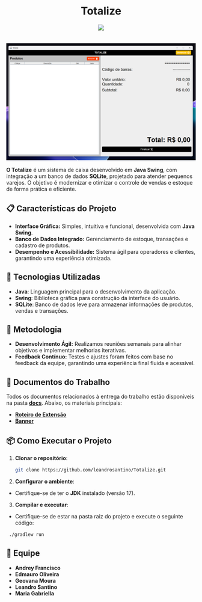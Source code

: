 <div align="center">
  <h1>Totalize</h1>
  <img src="https://skillicons.dev/icons?i=java,spring,gradle,sqlite">
</div>
<br>

![Demo](/docs/preview.png)

**O Totalize** é um sistema de caixa desenvolvido em **Java Swing**, com integração a um banco de dados **SQLite**, projetado para atender pequenos varejos. O objetivo é modernizar e otimizar o controle de vendas e estoque de forma prática e eficiente.

## 📋 **Características do Projeto**

- **Interface Gráfica:** Simples, intuitiva e funcional, desenvolvida com **Java Swing**.
- **Banco de Dados Integrado:** Gerenciamento de estoque, transações e cadastro de produtos.
- **Desempenho e Acessibilidade:** Sistema ágil para operadores e clientes, garantindo uma experiência otimizada.

## 🚀 **Tecnologias Utilizadas**

- **Java**: Linguagem principal para o desenvolvimento da aplicação.
- **Swing**: Biblioteca gráfica para construção da interface do usuário.
- **SQLite**: Banco de dados leve para armazenar informações de produtos, vendas e transações.

## 📝 **Metodologia**

- **Desenvolvimento Ágil:** Realizamos reuniões semanais para alinhar objetivos e implementar melhorias iterativas.
- **Feedback Contínuo:** Testes e ajustes foram feitos com base no feedback da equipe, garantindo uma experiência final fluida e acessível.

## 📂 **Documentos do Trabalho**

Todos os documentos relacionados à entrega do trabalho estão disponíveis na pasta [**docs**](./docs). Abaixo, os materiais principais:

- [**Roteiro de Extensão**](./docs/roteiro-de-extensao.pdf)
- [**Banner**](./docs/banner.jpg)

## 📦 **Como Executar o Projeto**

1. **Clonar o repositório**:
   ```bash
   git clone https://github.com/leandrosantino/Totalize.git
   ```
2. **Configurar o ambiente**:
  - Certifique-se de ter o **JDK** instalado (versão 17).

3. **Compilar e executar**:
  - Certifique-se de estar na pasta raiz do projeto e execute o seguinte código:
   ```bash
    ./gradlew run
   ```

## 👥 **Equipe**

- **Andrey Francisco**
- **Edmauro Oliveira**
- **Geovana Moura**
- **Leandro Santino**  
- **Maria Gabriella**
